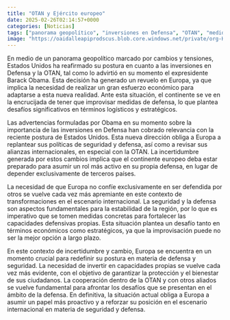 ```yaml
---
title: "OTAN y Ejército europeo"
date: 2025-02-26T02:14:57+0000
categories: [Noticias]
tags: ["panorama geopolítico", "inversiones en Defensa", "OTAN", "medidas de defensa", "capacidades defensivas", "seguridad y defensa", "cooperación dentro de la OTAN."]
image: "https://oaidalleapiprodscus.blob.core.windows.net/private/org-HKmKxpuNw3Y88lm4EBrIPq0n/user-ZwiCXOggLL8ZNNKE2g7rXFmV/img-1QdBklVcpCceFBU038yJIcgD.png?st=2025-02-26T01%3A14%3A57Z&se=2025-02-26T03%3A14%3A57Z&sp=r&sv=2024-08-04&sr=b&rscd=inline&rsct=image/png&skoid=d505667d-d6c1-4a0a-bac7-5c84a87759f8&sktid=a48cca56-e6da-484e-a814-9c849652bcb3&skt=2025-02-26T00%3A01%3A10Z&ske=2025-02-27T00%3A01%3A10Z&sks=b&skv=2024-08-04&sig=UA585470EFo95xgct5GJB%2BAqqXaYkszjRMmPYWjiXrQ%3D"
---
```


En medio de un panorama geopolítico marcado por cambios y tensiones, Estados Unidos ha reafirmado su postura en cuanto a las inversiones en Defensa y la OTAN, tal como lo advirtió en su momento el expresidente Barack Obama. Esta decisión ha generado un revuelo en Europa, ya que implica la necesidad de realizar un gran esfuerzo económico para adaptarse a esta nueva realidad. Ante esta situación, el continente se ve en la encrucijada de tener que improvisar medidas de defensa, lo que plantea desafíos significativos en términos logísticos y estratégicos.

Las advertencias formuladas por Obama en su momento sobre la importancia de las inversiones en Defensa han cobrado relevancia con la reciente postura de Estados Unidos. Esta nueva dirección obliga a Europa a replantear sus políticas de seguridad y defensa, así como a revisar sus alianzas internacionales, en especial con la OTAN. La incertidumbre generada por estos cambios implica que el continente europeo deba estar preparado para asumir un rol más activo en su propia defensa, en lugar de depender exclusivamente de terceros países.

La necesidad de que Europa no confíe exclusivamente en ser defendida por otros se vuelve cada vez más apremiante en este contexto de transformaciones en el escenario internacional. La seguridad y la defensa son aspectos fundamentales para la estabilidad de la región, por lo que es imperativo que se tomen medidas concretas para fortalecer las capacidades defensivas propias. Esta situación plantea un desafío tanto en términos económicos como estratégicos, ya que la improvisación puede no ser la mejor opción a largo plazo.

En este contexto de incertidumbre y cambio, Europa se encuentra en un momento crucial para redefinir su postura en materia de defensa y seguridad. La necesidad de invertir en capacidades propias se vuelve cada vez más evidente, con el objetivo de garantizar la protección y el bienestar de sus ciudadanos. La cooperación dentro de la OTAN y con otros aliados se vuelve fundamental para afrontar los desafíos que se presentan en el ámbito de la defensa. En definitiva, la situación actual obliga a Europa a asumir un papel más proactivo y a reforzar su posición en el escenario internacional en materia de seguridad y defensa.
    